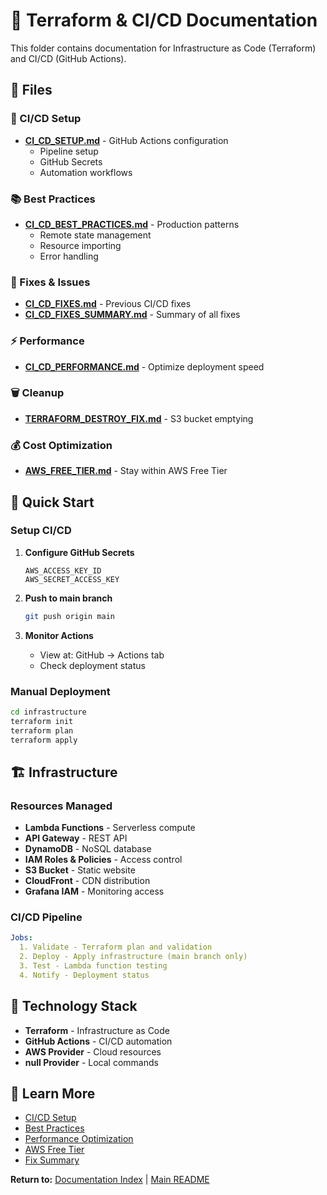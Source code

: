 # 🔧 Terraform & CI/CD Documentation

This folder contains documentation for Infrastructure as Code (Terraform) and CI/CD (GitHub Actions).

## 📄 Files

### 🚀 CI/CD Setup
- **[CI_CD_SETUP.md](./CI_CD_SETUP.md)** - GitHub Actions configuration
  - Pipeline setup
  - GitHub Secrets
  - Automation workflows

### 📚 Best Practices
- **[CI_CD_BEST_PRACTICES.md](./CI_CD_BEST_PRACTICES.md)** - Production patterns
  - Remote state management
  - Resource importing
  - Error handling

### 🐛 Fixes & Issues
- **[CI_CD_FIXES.md](./CI_CD_FIXES.md)** - Previous CI/CD fixes
- **[CI_CD_FIXES_SUMMARY.md](./CI_CD_FIXES_SUMMARY.md)** - Summary of all fixes

### ⚡ Performance
- **[CI_CD_PERFORMANCE.md](./CI_CD_PERFORMANCE.md)** - Optimize deployment speed

### 🗑️ Cleanup
- **[TERRAFORM_DESTROY_FIX.md](./TERRAFORM_DESTROY_FIX.md)** - S3 bucket emptying

### 💰 Cost Optimization
- **[AWS_FREE_TIER.md](./AWS_FREE_TIER.md)** - Stay within AWS Free Tier

## 🎯 Quick Start

### Setup CI/CD

1. **Configure GitHub Secrets**
   ```
   AWS_ACCESS_KEY_ID
   AWS_SECRET_ACCESS_KEY
   ```

2. **Push to main branch**
   ```bash
   git push origin main
   ```

3. **Monitor Actions**
   - View at: GitHub → Actions tab
   - Check deployment status

### Manual Deployment

```bash
cd infrastructure
terraform init
terraform plan
terraform apply
```

## 🏗️ Infrastructure

### Resources Managed
- **Lambda Functions** - Serverless compute
- **API Gateway** - REST API
- **DynamoDB** - NoSQL database
- **IAM Roles & Policies** - Access control
- **S3 Bucket** - Static website
- **CloudFront** - CDN distribution
- **Grafana IAM** - Monitoring access

### CI/CD Pipeline

```yaml
Jobs:
  1. Validate - Terraform plan and validation
  2. Deploy - Apply infrastructure (main branch only)
  3. Test - Lambda function testing
  4. Notify - Deployment status
```

## 🔧 Technology Stack

- **Terraform** - Infrastructure as Code
- **GitHub Actions** - CI/CD automation
- **AWS Provider** - Cloud resources
- **null Provider** - Local commands

## 📖 Learn More

- [CI/CD Setup](./CI_CD_SETUP.md)
- [Best Practices](./CI_CD_BEST_PRACTICES.md)
- [Performance Optimization](./CI_CD_PERFORMANCE.md)
- [AWS Free Tier](./AWS_FREE_TIER.md)
- [Fix Summary](./CI_CD_FIXES_SUMMARY.md)

**Return to:** [Documentation Index](../README.md) | [Main README](../../README.md)

